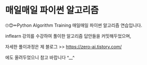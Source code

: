 # 매일매일 파이썬 알고리즘

🙄😊✏Python Algorithm Training
매일매일 파이썬 알고리즘 연습입니다.



inflearn 강의를 수강하여 풀이한 알고리즘 답안들을 커밋해두었으며,

자세한 풀이과정은 제 블로그 >> https://zero-ai.tistory.com/

에도 올려두었으니 참고 바랍니다 ^__^
